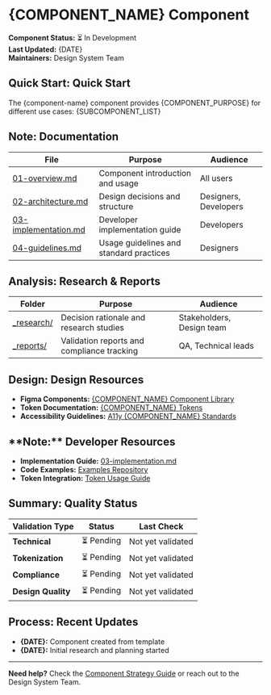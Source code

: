 # {COMPONENT_NAME} Component

**Component Status:** ⏳ In Development  
**Last Updated:** {DATE}  
**Maintainers:** Design System Team

## **Quick Start:** Quick Start

The {component-name} component provides {COMPONENT_PURPOSE} for different use cases:
{SUBCOMPONENT_LIST}

## **Note:** Documentation

| File | Purpose | Audience |
|------|---------|----------|
| [01-overview.md](01-overview.md) | Component introduction and usage | All users |
| [02-architecture.md](02-architecture.md) | Design decisions and structure | Designers, Developers |
| [03-implementation.md](03-implementation.md) | Developer implementation guide | Developers |
| [04-guidelines.md](04-guidelines.md) | Usage guidelines and standard practices | Designers |

## **Analysis:** Research & Reports

| Folder | Purpose | Audience |
|--------|---------|----------|
| [_research/](_research/) | Decision rationale and research studies | Stakeholders, Design team |
| [_reports/](_reports/) | Validation reports and compliance tracking | QA, Technical leads |

## **Design:** Design Resources

- **Figma Components:** [{COMPONENT_NAME} Component Library]({FIGMA_LINK})
- **Token Documentation:** [{COMPONENT_NAME} Tokens](../03-design-tokens/)
- **Accessibility Guidelines:** [A11y {COMPONENT_NAME} Standards](_reports/03-compliance/)

## **Note:**️ Developer Resources

- **Implementation Guide:** [03-implementation.md](03-implementation.md)
- **Code Examples:** [Examples Repository]({EXAMPLES_LINK})
- **Token Integration:** [Token Usage Guide](../03-design-tokens/)

## **Summary:** Quality Status

| Validation Type | Status | Last Check |
|----------------|--------|------------|
| **Technical** | ⏳ Pending | Not yet validated |
| **Tokenization** | ⏳ Pending | Not yet validated |
| **Compliance** | ⏳ Pending | Not yet validated |
| **Design Quality** | ⏳ Pending | Not yet validated |

## **Process:** Recent Updates

- **{DATE}:** Component created from template
- **{DATE}:** Initial research and planning started

---

**Need help?** Check the [Component Strategy Guide](../../07-workflow/maintainers/component-documentation-separation-strategy.md) or reach out to the Design System Team.
